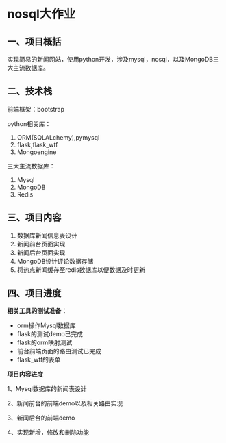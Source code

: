 # nosql大作业

## 一、项目概括
实现简易的新闻网站，使用python开发，涉及mysql，nosql，以及MongoDB三大主流数据库。
## 二、技术栈
前端框架：bootstrap

python相关库：
1. ORM(SQLALchemy),pymysql 
2. flask,flask_wtf
3. Mongoengine

三大主流数据库：
1. Mysql
2. MongoDB
3. Redis

## 三、项目内容
1. 数据库新闻信息表设计
2. 新闻前台页面实现
3. 新闻后台页面实现
4. MongoDB设计评论数据存储
5. 将热点新闻缓存至redis数据库以便数据及时更新

## 四、项目进度

**相关工具的测试准备：**

- orm操作Mysql数据库
- flask的测试demo已完成
- flask的orm映射测试
- 前台前端页面的路由测试已完成
- flask_wtf的表单

**项目内容进度**

1、Mysql数据库的新闻表设计

2、新闻前台的前端demo以及相关路由实现

3、新闻后台的前端demo

4、实现新增，修改和删除功能

